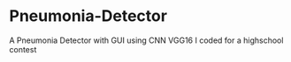 # Pneumonia-Detector
A Pneumonia Detector with GUI using CNN VGG16 I coded for a highschool contest
